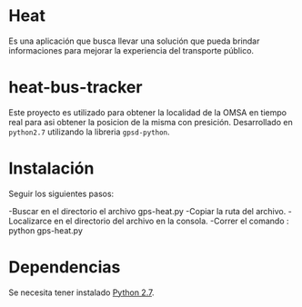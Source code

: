 # Heat
Es una aplicación que busca llevar una solución que pueda brindar informaciones para mejorar la experiencia del transporte público.

# heat-bus-tracker
Este proyecto es utilizado para obtener la localidad de la OMSA en tiempo real para asi obtener la posicion de la misma con presición. Desarrollado en `python2.7` utilizando la libreria `gpsd-python`.

# Instalación 
Seguir los siguientes pasos:

-Buscar en el directorio el archivo gps-heat.py
-Copiar la ruta del archivo.
-Localizarce en el directorio del archivo en la consola.
-Correr el comando : python gps-heat.py

# Dependencias
Se necesita tener instalado [Python 2.7](python.org/download/releases/2.7).
